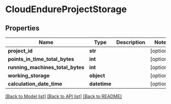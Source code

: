 # CloudEndureProjectStorage

## Properties
Name | Type | Description | Notes
------------ | ------------- | ------------- | -------------
**project_id** | **str** |  | [optional]
**points_in_time_total_bytes** | **int** |  | [optional]
**running_machines_total_bytes** | **int** |  | [optional]
**working_storage** | **object** |  | [optional]
**calculation_date_time** | **datetime** |  | [optional]

[[Back to Model list]](API_README.md#documentation-for-models) [[Back to API list]](API_README.md#documentation-for-api-endpoints) [[Back to README]](API_README.md)

